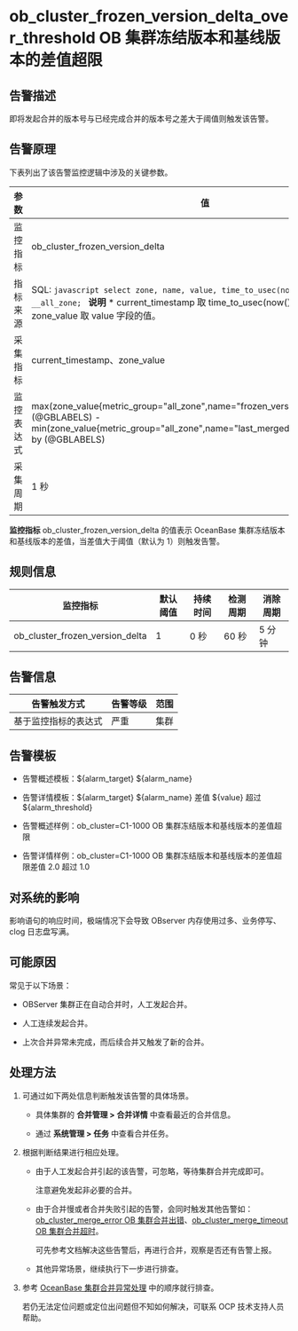 ob_cluster_frozen_version_delta_over_threshold OB 集群冻结版本和基线版本的差值超限 
=======================================================================================



**告警描述** 
-----------------------------

即将发起合并的版本号与已经完成合并的版本号之差大于阈值则触发该告警。

告警原理 
-------------------------

下表列出了该告警监控逻辑中涉及的关键参数。


|  参数   |                                                                                                                                                             值                                                                                                                                                              |
|-------|----------------------------------------------------------------------------------------------------------------------------------------------------------------------------------------------------------------------------------------------------------------------------------------------------------------------------|
| 监控指标  | ob_cluster_frozen_version_delta                                                                                                                                                                                                                                                                                            |
| 指标来源  | SQL:  ```javascript select zone, name, value, time_to_usec(now()) from __all_zone; ```  **说明**  * current_timestamp 取 time_to_usec(now()) 字段的值。   * zone_value 取 value 字段的值。    |
| 采集指标  | current_timestamp、zone_value                                                                                                                                                                                                                                                                                               |
| 监控表达式 | max(zone_value{metric_group="all_zone",name="frozen_version",@LABELS}) by (@GBLABELS) - min(zone_value{metric_group="all_zone",name="last_merged_version",@LABELS}) by (@GBLABELS)                                                                                                                                         |
| 采集周期  | 1 秒                                                                                                                                                                                                                                                                                                                        |



**监控指标** ob_cluster_frozen_version_delta 的值表示 OceanBase 集群冻结版本和基线版本的差值，当差值大于阈值（默认为 1）则触发告警。

**规则信息** 
-----------------------------



|              监控指标               | 默认阈值 | 持续时间 | 检测周期 | 消除周期 |
|---------------------------------|------|------|------|------|
| ob_cluster_frozen_version_delta | 1    | 0 秒  | 60 秒 | 5 分钟 |



**告警信息** 
-----------------------------



|   告警触发方式   | 告警等级 | 范围 |
|------------|------|----|
| 基于监控指标的表达式 | 严重   | 集群 |



**告警模板** 
-----------------------------

* 告警概述模板：${alarm_target} ${alarm_name}

  

* 告警详情模板：${alarm_target} ${alarm_name} 差值 ${value} 超过 ${alarm_threshold}

  

* 告警概述样例：ob_cluster=C1-1000 OB 集群冻结版本和基线版本的差值超限

  

* 告警详情样例：ob_cluster=C1-1000 OB 集群冻结版本和基线版本的差值超限差值 2.0 超过 1.0

  




**对系统的影响** 
-------------------------------

影响语句的响应时间，极端情况下会导致 OBserver 内存使用过多、业务停写、clog 日志盘写满。

**可能原因** 
-----------------------------

常见于以下场景：

* OBServer 集群正在自动合并时，人工发起合并。

  

* 人工连续发起合并。

  

* 上次合并异常未完成，而后续合并又触发了新的合并。

  




处理方法 
-------------------------

1. 可通过如下两处信息判断触发该告警的具体场景。

   * 具体集群的 **合并管理 \> 合并详情** 中查看最近的合并信息。

     
   
   * 通过 **系统管理 \> 任务** 中查看合并任务。

     
   

   

2. 根据判断结果进行相应处理。

   * 由于人工发起合并引起的该告警，可忽略，等待集群合并完成即可。

     注意避免发起非必要的合并。
     
   
   * 由于合并慢或者合并失败引起的告警，会同时触发其他告警如：[ob_cluster_merge_error OB 集群合并出错](../2.ob-alert/6.a-ob_cluster_merge_error-ob-cluster-merge-error-occurs.md)、[ob_cluster_merge_timeout OB 集群合并超时](../2.ob-alert/7.ob_cluster_merge_timeout-ob-cluster-merge-timeout.md)。

     可先参考文档解决这些告警后，再进行合并，观察是否还有告警上报。
     
   
   * 其他异常场景，继续执行下一步进行排查。

     
   

   

3. 参考 [OceanBase 集群合并异常处理](../4.alarm-appendix/3.handle-oceanbase-cluster-merge-exceptions.md) 中的顺序就行排查。

   若仍无法定位问题或定位出问题但不知如何解决，可联系 OCP 技术支持人员帮助。
   




